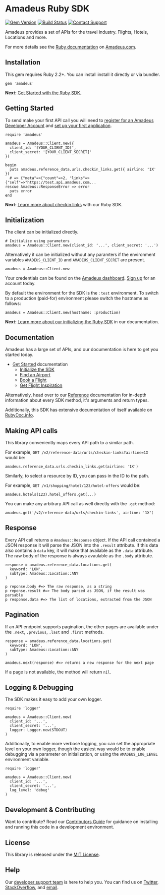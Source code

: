 # Amadeus Ruby SDK

[![Gem Version](https://badge.fury.io/rb/amadeus.svg)](https://badge.fury.io/rb/amadeus)
[![Build Status](https://travis-ci.org/amadeus4dev/amadeus-ruby.svg?branch=master)][travis]
[![Contact Support](https://img.shields.io/badge/contact-support-blue.svg)][support]

Amadeus provides a set of APIs for the travel industry. Flights, Hotels, Locations and more.

For more details see the [Ruby documentation](https://developer.amadeus.com/docs/ruby) on [Amadeus.com](https://developer.amadeus.com).

## Installation

This gem requires Ruby 2.2+. You can install install it directly or via bundler.

    gem 'amadeus'


__Next__: [Get Started with the Ruby SDK.](https://developer.amadeus.com/docs/ruby/get_started/initialize)

## Getting Started

To send make your first API call you will need to [register for an Amadeus Developer Account](https://developer.amadeus.com/register) and [set up your first application](https://dashboard.developer.amadeus.com/applications).

    require 'amadeus'

    amadeus = Amadeus::Client.new({
      client_id: '[YOUR_CLIENT_ID]',
      client_secret: '[YOUR_CLIENT_SECRET]'
    })

    begin
      puts amadeus.reference_data.urls.checkin_links.get({ airline: '1X' })
      # => {"meta"=>{"count"=>2, "links"=>{"self"=>"https://test.api.amadeus.com...
    rescue Amadeus::ResponseError => error
      puts error
    end

__Next__: [Learn more about checkin links](https://developer.amadeus.com/docs/ruby/get_started/checkin_links) with our Ruby SDK.

## Initialization

The client can be initialized directly.

    # Initialize using parameters
    amadeus = Amadeus::Client.new(client_id: '...', client_secret: '...')

Alternatively it can be initialized without any paramters if the environment variables `AMADEUS_CLIENT_ID` and `AMADEUS_CLIENT_SECRET` are present.

    amadeus = Amadeus::Client.new

Your credentials can be found on the [Amadeus dashboard](https://dashboard.developer.amadeus.com/client_ids). [Sign up](https://developer.amadeus.com/register) for an account today.

By default the environment for the SDK is the `:test` environment. To switch to a production (paid-for) environment please switch the hostname as follows:

    amadeus = Amadeus::Client.new(hostname: :production)

__Next__: [Learn more about our initializing the Ruby SDK](https://developer.amadeus.com/docs/ruby/get_started_initialize) in our documentation.

## Documentation

Amadeus has a large set of APIs, and our documentation is here to get you started today.

* [Get Started](https://developer.amadeus.com/docs/ruby/get_started) documentation
  * [Initialize the SDK](https://developer.amadeus.com/docs/ruby/get_started/initialize)
  * [Find an Airport](https://developer.amadeus.com/docs/ruby/get_started/find_an_airport)
  * [Book a Flight](https://developer.amadeus.com/docs/ruby/get_started/book_a_flight)
  * [Get Flight Inspiration](https://developer.amadeus.com/docs/ruby/get_started/get_flight_inspiration)

Alternatively, head over to our [Reference](https://developer.amadeus.com/docs/ruby/reference) documentation for in-depth information about every SDK method, it's arguments and return types.

Additionally, this SDK has extensive documentation of itself available on [RubyDoc.info](https://workbetta.github.io/amadeus-ruby/).

## Making API calls

This library conveniently maps every API path to a similar path.

For example, `GET /v2/reference-data/urls/checkin-links?airline=1X` would be:

    amadeus.reference_data.urls.checkin_links.get(airline: '1X')

Similarly, to select a resource by ID, you can pass in the ID to the path.

For example,  `GET /v1/shopping/hotel/123/hotel-offers` would be:

    amadeus.hotels(123).hotel_offers.get(...)

You can make any arbitrary API call as well directly with the `.get` method:

    amadeus.get('/v2/reference-data/urls/checkin-links', airline: '1X')

## Response

Every API call returns a `Amadeus::Response` object. If the API call contained
a JSON response it will parse the JSON into the `.result` attribute. If this data
also contains a `data` key, it will make that available as the `.data`
attribute. The raw body of the response is always avaulable as the `.body` attribute.

    response = amadeus.reference_data.locations.get(
      keyword: 'LON',
      subType: Amadeus::Location::ANY
    )

    p reponse.body #=> The raw response, as a string
    p reponse.result #=> The body parsed as JSON, if the result was parsable
    p response.data #=> The list of locations, extracted from the JSON

## Pagination

If an API endpoint supports pagination, the other pages are available under the
`.next`, `.previous`, `.last` and `.first` methods.

    response = amadeus.reference_data.locations.get(
      keyword: 'LON',
      subType: Amadeus::Location::ANY
    )

    amadeus.next(response) #=> returns a new response for the next page

If a page is not available, the method will return `nil`.

## Logging & Debugging

The SDK makes it easy to add your own logger.

    require 'logger'

    amadeus = Amadeus::Client.new(
      client_id: '...',
      client_secret: '...',
      logger: Logger.new(STDOUT)
    )

Additionally, to enable more verbose logging, you can set the appropriate level on your own logger, though the easiest way would be to enable debugging via a parameter on initialization, or using the `AMADEUS_LOG_LEVEL` environment variable.

    require 'logger'

    amadeus = Amadeus::Client.new(
      client_id: '...',
      client_secret: '...',
      log_level: 'debug'
    )

## Development & Contributing

Want to contribute? Read our [Contributors Guide](.github/CONTRIBUTING.md) for guidance on installing and running this code in a development environment.


## License

This library is released under the [MIT License](LICENSE).

## Help

Our [developer support team](https://developer.amadeus.com/developers) is here to help you. You can find us on [Twitter](#), [StackOverflow](#), and [email](#).

[gem]: https://rubygems.org/gems/amadeus
[travis]: http://travis-ci.org/amadeus4dev/amadeus-ruby
[support]: http://developer.amadeus.com/support
